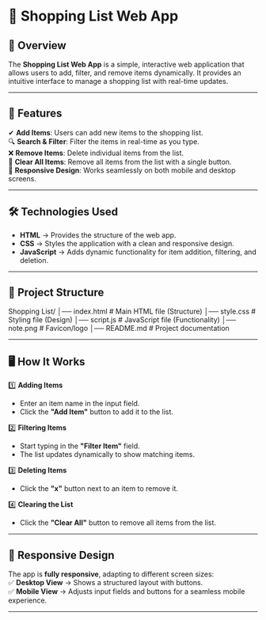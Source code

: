# 🛒 Shopping List Web App  

## 📌 Overview  
The **Shopping List Web App** is a simple, interactive web application that allows users to add, filter, and remove items dynamically. It provides an intuitive interface to manage a shopping list with real-time updates.  

---

## 📜 Features  
✔ **Add Items**: Users can add new items to the shopping list.  
🔍 **Search & Filter**: Filter the items in real-time as you type.  
❌ **Remove Items**: Delete individual items from the list.  
🧹 **Clear All Items**: Remove all items from the list with a single button.  
📱 **Responsive Design**: Works seamlessly on both mobile and desktop screens.  

---

## 🛠️ Technologies Used  
- **HTML** → Provides the structure of the web app.  
- **CSS** → Styles the application with a clean and responsive design.  
- **JavaScript** → Adds dynamic functionality for item addition, filtering, and deletion.  

---

## 📂 Project Structure  
Shopping List/ │── index.html # Main HTML file (Structure) │── style.css # Styling file (Design) │── script.js # JavaScript file (Functionality) │── note.png # Favicon/logo │── README.md # Project documentation


---

## 🖥️ How It Works  

1️⃣ **Adding Items**  
- Enter an item name in the input field.  
- Click the **"Add Item"** button to add it to the list.  

2️⃣ **Filtering Items**  
- Start typing in the **"Filter Item"** field.  
- The list updates dynamically to show matching items.  

3️⃣ **Deleting Items**  
- Click the **"x"** button next to an item to remove it.  

4️⃣ **Clearing the List**  
- Click the **"Clear All"** button to remove all items from the list.  

---

## 🔄 Responsive Design  
The app is **fully responsive**, adapting to different screen sizes:  
✅ **Desktop View** → Shows a structured layout with buttons.  
✅ **Mobile View** → Adjusts input fields and buttons for a seamless mobile experience.  

---


